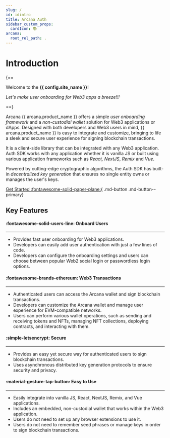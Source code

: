 ```yaml
---
slug: /
id: idintro
title: Arcana Auth
sidebar_custom_props:
  cardIcon: 📚
arcana:
  root_rel_path: .
---
```


# Introduction

{==

Welcome to the **{{ config.site_name }}**! 

*Let's make user onboarding for Web3 apps a breeze!!!*

==}

Arcana {{ arcana.product_name }} offers a simple _user onboarding framework_ and a _non-custodial wallet_ solution for Web3 applications or dApps. Designed with both developers and Web3 users in mind, {{ arcana.product_name }} is easy to integrate and customize, bringing to life a sleek and secure user experience for signing blockchain transactions. 

It is a client-side library that can be integrated with any Web3 application. Auth SDK works with any application whether it is vanilla JS or built using various application frameworks such as _React, NextJS_, _Remix_ and _Vue_.

<!---
 or wallet connectors such as _Wagmi_ and _Rainbowkit_.
 --->

Powered by cutting-edge cryptographic algorithms, the Auth SDK has built-in _decentralized key generation_ that ensures no single entity owns or manages the user's keys. 

[Get Started :fontawesome-solid-paper-plane:]({{page.meta.arcana.root_rel_path}}/walletsdk/wallet_qs.md){ .md-button .md-button--primary}

## Key Features

<div class="grid cards" markdown>
  <div class="card" markdown><h4><b>:fontawesome-solid-users-line: Onboard Users</b></h4><hr><p ><ul><li>Provides fast user onboarding for Web3 applications.</li><li>Developers can easily add user authentication with just a few lines of code.</li><li>Developers can configure the onboarding settings and users can choose between popular Web2 social login or passwordless login options.</li></ul></p></div>
  <div class="card" markdown><h4><b>:fontawesome-brands-ethereum: Web3 Transactions</b></h4><hr><p><ul><li>Authenticated users can access the Arcana wallet and sign blockchain transactions.</li><li>Developers can customize the Arcana wallet and manage user experience for EVM-compatible networks.</li><li>Users can perform various wallet operations, such as sending and receiving tokens and NFTs, managing NFT collections, deploying contracts, and interacting with them.</li></ul></p></div>
  <div class="card" markdown><h4><b>:simple-letsencrypt: Secure</b></h4><hr><p><ul><li>Provides an easy yet secure way for authenticated users to sign blockchain transactions.</li><li>Uses asynchronous distributed key generation protocols to ensure security and privacy.</li></ul></p></div>
  <div class="card" markdown><h4><b>:material-gesture-tap-button: Easy to Use</b></h4><hr><p><ul><li>Easily  integrate into vanilla JS, React, NextJS, Remix, and Vue applications.</li><li>Includes an embedded, non-custodial wallet that works within the Web3 application.</li><li>Users do not need to set up any browser extensions to use it.<li>Users do not need to remember seed phrases or manage keys in order to sign blockchain transactions.</li></ul></p></div>
</div>

<!--- 
[Let's begin! ++enter++](./walletsdk/wallet_qs.md){ .md-button .md-button--primary}
--->

